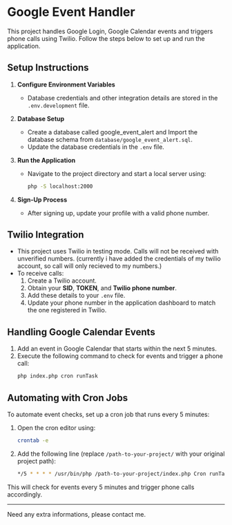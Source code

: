 # Google Event Handler

This project handles Google Login, Google Calendar events and triggers phone calls using Twilio. Follow the steps below to set up and run the application.

## Setup Instructions

1. **Configure Environment Variables**
   - Database credentials and other integration details are stored in the `.env.development` file.

2. **Database Setup**
   - Create a database called google_event_alert and Import the database schema from `database/google_event_alert.sql`.
   - Update the database credentials in the `.env` file.

3. **Run the Application**
   - Navigate to the project directory and start a local server using:
     ```sh
     php -S localhost:2000
     ```

4. **Sign-Up Process**
   - After signing up, update your profile with a valid phone number.

## Twilio Integration

- This project uses Twilio in testing mode. Calls will not be received with unverified numbers.
  (currently i have added the credentials of my twilio account, so call will only recieved to my numbers.)
- To receive calls:
  1. Create a Twilio account.
  2. Obtain your **SID**, **TOKEN**, and **Twilio phone number**.
  3. Add these details to your `.env` file.
  4. Update your phone number in the application dashboard to match the one registered in Twilio.

## Handling Google Calendar Events

1. Add an event in Google Calendar that starts within the next 5 minutes.
2. Execute the following command to check for events and trigger a phone call:
   ```sh
   php index.php cron runTask
   ```

## Automating with Cron Jobs

To automate event checks, set up a cron job that runs every 5 minutes:

1. Open the cron editor using:
   ```sh
   crontab -e
   ```
2. Add the following line (replace `/path-to-your-project/` with your original project path):
   ```sh
   */5 * * * * /usr/bin/php /path-to-your-project/index.php Cron runTask > /dev/null 2>&1
   ```

This will check for events every 5 minutes and trigger phone calls accordingly.

---

Need any extra informations, please contact me.

